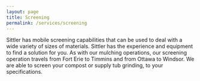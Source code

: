 ```yaml
---
layout: page
title: Screening
permalink: /services/screening
---
```


Sittler has mobile screening capabilities that can be used to deal with a wide variety of sizes of materials. Sittler has the experience and equipment to find a solution for you. As with our mulching operations, our screening operation travels from Fort Erie to Timmins and from Ottawa to Windsor. We are able to screen your compost or supply tub grinding, to your specifications.